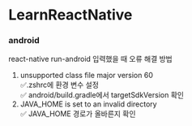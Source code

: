 # LearnReactNative

### android
react-native run-android 입력했을 때 오류 해결 방법  
1. unsupported class file major version 60  
✅.zshrc에 환경 변수 설정  
✅ android/build.gradle에서 targetSdkVersion 확인
2. JAVA_HOME is set to an invalid directory  
✅ JAVA_HOME 경로가 올바른지 확인